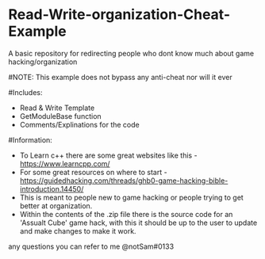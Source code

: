 # Read-Write-organization-Cheat-Example
A basic repository for redirecting people who dont know much about game hacking/organization

#NOTE: This example does not bypass any anti-cheat nor will it ever

#Includes:
* Read & Write Template
* GetModuleBase function
* Comments/Explinations for the code

#Information:
- To Learn c++ there are some great websites like this -https://www.learncpp.com/
- For some great resources on where to start -https://guidedhacking.com/threads/ghb0-game-hacking-bible-introduction.14450/
- This is meant to people new to game hacking or people trying to get better at organization.
- Within the contents of the .zip file there is the source code for an 'Assualt Cube' game hack, with this it should be up to the user to update and make changes to make it work.


any questions you can refer to me @notSam#0133
